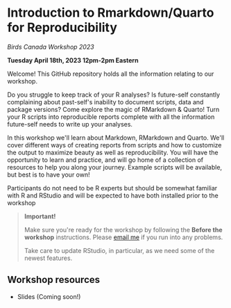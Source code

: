 # Introduction to Rmarkdown/Quarto for Reproducibility

*Birds Canada Workshop 2023*

**Tuesday April 18th, 2023 12pm-2pm Eastern**

Welcome! This GitHub repository holds all the information relating to our workshop.

Do you struggle to keep track of your R analyses? Is future-self constantly complaining about past-self's inability to document scripts, data and package versions? Come explore the magic of RMarkdown & Quarto! Turn your R scripts into reproducible reports complete with all the information future-self needs to write up your analyses.

In this workshop we'll learn about Markdown, RMarkdown and Quarto. We'll cover different ways of creating reports from scripts and how to customize the output to maximize beauty as well as reproducibility. You will have the opportunity to learn and practice, and will go home of a collection of resources to help you along your journey. Example scripts will be available, but best is to have your own!

Participants do not need to be R experts but should be somewhat familiar with R and RStudio and will be expected to have both installed prior to the workshop

> **Important!**
>
> Make sure you're ready for the workshop by following the **Before the workshop** instructions. Please [email me](mailto:sel@steffilazerte.ca) if you run into any problems.
>
> Take care to update RStudio, in particular, as we need some of the newest features.

## Workshop resources

-   Slides (Coming soon!)
    <!-- -   [html](http://steffilazerte.ca/intro_to_rmarkdown/intro_to_rmarkdown.html) (best)
    -   [pdf](http://steffilazerte.ca/intro_to_rmarkdown/intro_to_rmarkdown_sm.pdf)
-   [Advanced Template](http://steffilazerte.ca/intro_to_rmarkdown/example.qmd)
-   Example analysis (best to have your own)
 -->

## Before the workshop

-   [Install R](https://muug.ca/mirror/cran/)

-   [Install RStudio](https://www.rstudio.com/products/rstudio/download/)

    -   (**update RStudio** to the newest version, if it's already installed)

-   Install R packages for following along

    -   `tidyverse`
    -   `devtools`
    -   `report`
    -   `DT`
    -   `here`
    -   `knitr`
    -   `quarto`
    -   `rmarkdown`

    To install via R commands:

    ```         
    install.packages(c("tidyverse", "devtools", "report", "DT", 
                     "here", "knitr", "quarto", "rmarkdown"))
    ```

-   Have available an analysis R script to work with
